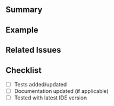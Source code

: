 ## Summary
<!-- Explain the purpose of this PR and what parts of the codebase it affects -->

## Example
<!-- Provide a minimal code snippet and show how it folds after your changes -->

## Related Issues
<!-- List related issues or feature requests -->

## Checklist
- [ ] Tests added/updated
- [ ] Documentation updated (if applicable)
- [ ] Tested with latest IDE version
